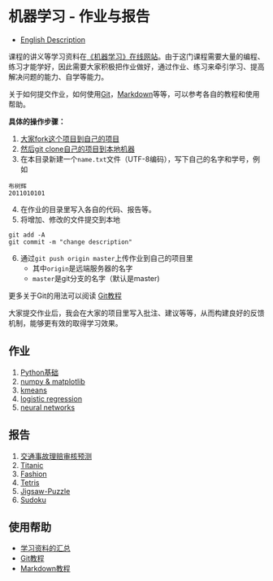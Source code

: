 # 机器学习 - 作业与报告

* [English Description](README_ENG.md)

课程的讲义等学习资料在[《机器学习》在线网站](https://gitee.com/pi-lab/machinelearning_notebook)。由于这门课程需要大量的编程、练习才能学好，因此需要大家积极把作业做好，通过作业、练习来牵引学习、提高解决问题的能力、自学等能力。

关于如何提交作业，如何使用[Git](https://gitee.com/pi-lab/learn_programming/tree/master/6_tools/git/README.md)，[Markdown](https://gitee.com/pi-lab/learn_programming/blob/master/6_tools/markdown/README.md)等等，可以参考各自的教程和使用帮助。



**具体的操作步骤：**

1. [大家fork这个项目到自己的项目](https://gitee.com/pi-lab/learn_programming/blob/master/6_tools/git/HowToForkClone.md)
2. [然后git clone自己的项目到本地机器](https://gitee.com/pi-lab/learn_programming/blob/master/6_tools/git/HowToForkClone.md)
3. 在本目录新建一个`name.txt`文件（UTF-8编码），写下自己的名字和学号，例如
```
布树辉
2011010101
```
4. 在作业的目录里写入各自的代码、报告等。
5. 将增加、修改的文件提交到本地
```
git add -A
git commit -m "change description"
```
6. 通过`git push origin master`上传作业到自己的项目里
    - 其中`origin`是远端服务器的名字
    - `master`是git分支的名字（默认是master)



更多关于Git的用法可以阅读 [Git教程](https://gitee.com/pi-lab/learn_programming/tree/master/6_tools/git/README.md)

大家提交作业后，我会在大家的项目里写入批注、建议等等，从而构建良好的反馈机制，能够更有效的取得学习效果。



## 作业

1. [Python基础](homework_01_python/README.md)
2. [numpy & matplotlib](homework_02_numpy_matplotlib/README.md)
3. [kmeans](homework_03_kmeans/README.md)
4. [logistic regression](homework_04_logistic_regression/README.md)
5. [neural networks](homework_05_nn/README.md)



## 报告

1. [交通事故理赔审核预测](report_01_accident_claims/README.md)
2. [Titanic](report_02_Titanic/README.md)
3. [Fashion](report_03_Fashion/README.md)
4. [Tetris](report_04_Tetris/README.md)
5. [Jigsaw-Puzzle](report_05_Jigsaw-Puzzle)
6. [Sudoku](report_06_Sudoku)



## 使用帮助

* [学习资料的汇总](https://gitee.com/pi-lab/machinelearning_notebook/blob/master/References.md)
* [Git教程](https://gitee.com/pi-lab/learn_programming/tree/master/6_tools/git/README.md)
* [Markdown教程](https://gitee.com/pi-lab/learn_programming/blob/master/6_tools/markdown/README.md)
